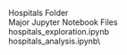 Hospitals Folder\
Major Jupyter Notebook Files\
hospitals_exploration.ipynb\
hospitals_analysis.ipynb\
